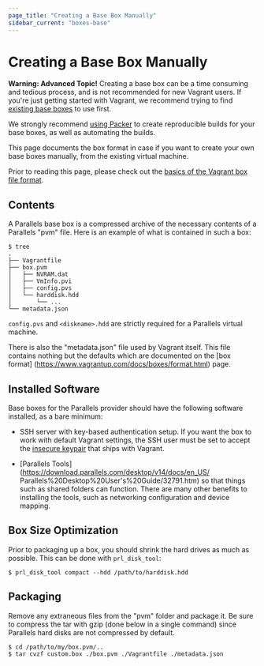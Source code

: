 ```yaml
---
page_title: "Creating a Base Box Manually"
sidebar_current: "boxes-base"
---
```


# Creating a Base Box Manually

<div class="alert alert-warn">
	<p>
		<strong>Warning: Advanced Topic!</strong> Creating a base box can be a
		time consuming and tedious process, and is not recommended for new
		Vagrant users. If you're just getting started with Vagrant, we
		recommend trying to find <a href="https://app.vagrantup.com/boxes/search?provider=parallels">
		existing base boxes</a> to use first.
	</p>
</div>

We strongly recommend [using Packer](/docs/boxes/packer.html) to create reproducible
builds for your base boxes, as well as automating the builds.

This page documents the box format in case if you want to create your own base boxes
manually, from the existing virtual machine.

Prior to reading this page, please check out the [basics of the Vagrant
box file format](https://www.vagrantup.com/docs/boxes/format.html).

## Contents
A Parallels base box is a compressed archive of the necessary contents of
a Parallels "pvm" file. Here is an example of what is contained in such a box:

```
$ tree
.
├── Vagrantfile
├── box.pvm
│   ├── NVRAM.dat
│   ├── VmInfo.pvi
│   ├── config.pvs
│   └── harddisk.hdd
│       └── ...
└── metadata.json
```

`config.pvs` and `<diskname>.hdd` are strictly required for a Parallels virtual
machine.

There is also the "metadata.json" file used by Vagrant itself. This file
contains nothing but the defaults which are documented on the [box format]
(https://www.vagrantup.com/docs/boxes/format.html) page.

## Installed Software

Base boxes for the Parallels provider should have the following software
installed, as a bare minimum:

- SSH server with key-based authentication setup. If you want the box to work
with default Vagrant settings, the SSH user must be set to accept the [insecure
keypair](https://github.com/mitchellh/vagrant/blob/master/keys/vagrant.pub)
that ships with Vagrant.

- [Parallels Tools](https://download.parallels.com/desktop/v14/docs/en_US/
Parallels%20Desktop%20User's%20Guide/32791.htm) so that things such as shared
folders can function. There are many other benefits to installing the tools,
such as networking configuration and device mapping.

## Box Size Optimization

Prior to packaging up a box, you should shrink the hard drives as much as
possible. This can be done with `prl_disk_tool`:

```
$ prl_disk_tool compact --hdd /path/to/harddisk.hdd
```

## Packaging

Remove any extraneous files from the "pvm" folder and package it. Be sure to
compress the tar with gzip (done below in a single command) since Parallels
hard disks are not compressed by default.

```
$ cd /path/to/my/box.pvm/..
$ tar cvzf custom.box ./box.pvm ./Vagrantfile ./metadata.json
```

